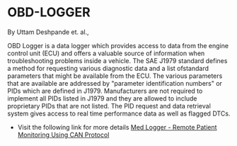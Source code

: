 # OBD-LOGGER
By Uttam Deshpande et. al.,

OBD Logger is a data logger which provides access to data from the engine control unit (ECU) and offers a valuable source of information when troubleshooting problems inside a vehicle. The SAE J1979 standard defines a method for requesting various diagnostic data and a list ofstandard parameters that might be available from the ECU. The various parameters that are available are addressed by "parameter identification numbers" or PIDs which are defined in J1979. Manufacturers are not required to implement all PIDs listed in J1979 and they are allowed to include proprietary PIDs that are not listed. The PID request and data retrieval system gives access to real time performance data as well as flagged DTCs.
* Visit the following link for more details [Med Logger - Remote Patient Monitoring Using CAN Protocol](http://www.ijaresm.com/med-logger-remote-patient-monitoring-using-can-protocol)
